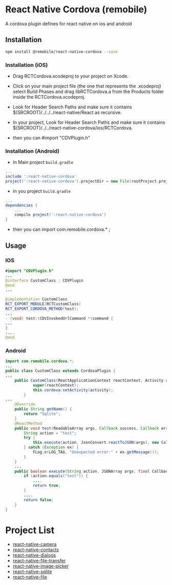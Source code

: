 # React Native Cordova (remobile)
A cordova plugin defines for react native on ios and android

## Installation
```sh
npm install @remobile/react-native-cordova --save
```
### Installation (iOS)
* Drag RCTCordova.xcodeproj to your project on Xcode.
* Click on your main project file (the one that represents the .xcodeproj) select Build Phases and drag libRCTCordova.a from the Products folder inside the RCTCordova.xcodeproj.
* Look for Header Search Paths and make sure it contains $(SRCROOT)/../../../react-native/React as recursive.

* In your project, Look for Header Search Paths and make sure it contains $(SRCROOT)/../../react-native-cordova/ios/RCTCordova.
* then you can #import "CDVPlugin.h"

### Installation (Android)
* In Main project `build.gradle`
```gradle
...
include ':react-native-cordova'
project(':react-native-cordova').projectDir = new File(rootProject.projectDir, '../node_modules/react-native-cordova/android/RCTCordova')
```

* In you project `build.gradle`

```gradle
...
dependencies {
    ...
    compile project(':react-native-cordova')
}
```

* then you can import com.remobile.cordova.* ;


## Usage
### IOS
```java
#import "CDVPlugin.h"
...
@interface CustomClass : CDVPlugin
@end
...

@implementation CustomClass
RCT_EXPORT_MODULE(RCTCustomClass)
RCT_EXPORT_CORDOVA_METHOD(test);
...
- (void) test:(CDVInvokedUrlCommand *)command {
...
}
....
@end
```
### Android
```java
import com.remobile.cordova.*;
...
public class CustomClass extends CordovaPlugin {
...
    public CustomClass(ReactApplicationContext reactContext, Activity activity) {
            super(reactContext);
            this.cordova.setActivity(activity);
        }
...
    @Override
    public String getName() {
        return "Sqlite";
    }
    @ReactMethod
    public void test(ReadableArray args, Callback success, Callback error) {
        String action = "test";
        try {
            this.execute(action, JsonConvert.reactToJSON(args), new CallbackContext(success, error));
        } catch (Exception ex) {
            FLog.e(LOG_TAG, "Unexpected error:" + ex.getMessage());
        }
    }
    ...
    public boolean execute(String action, JSONArray args, final CallbackContext callbackContext) throws JSONException {
        if (action.equals("test")) {
            ....
            return true;
        }
        ....
        return false;
    }
}
```


# Project List
* [react-native-camera](https://github.com/remobile/react-native-camera)
* [react-native-contacts](https://github.com/remobile/react-native-contacts)
* [react-native-dialogs](https://github.com/remobile/react-native-dialogs)
* [react-native-file-transfer](https://github.com/remobile/react-native-file-transfer)
* [react-native-image-picker](https://github.com/remobile/react-native-image-picker)
* [react-native-sqlite](https://github.com/remobile/react-native-sqlite)
* [react-native-file](https://github.com/remobile/react-native-file)
